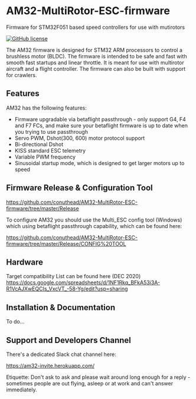 # AM32-MultiRotor-ESC-firmware
Firmware for STM32F051 based speed controllers for use with mutirotors
<p align="left">
  <a href="/LICENSE"><img src="https://img.shields.io/badge/license-GPL--3.0-brightgreen" alt="GitHub license" /></a>
</p>

The AM32 firmware is designed for STM32 ARM processors to control a brushless motor (BLDC).
The firmware is intended to be safe and fast with smooth fast startups and linear throttle. It is meant for use with multirotor aircraft and a flight controller. The firmware can also be built with support for crawlers.

## Features

AM32 has the following features:

- Firmware upgradable via betaflight passthrough - only support G4, F4 and F7 FCs, and make sure your betaflight firmware is up to date when you trying to use passthrough
- Servo PWM, Dshot(300, 600) motor protocol support
- Bi-directional Dshot
- KISS standard ESC telemetry
- Variable PWM frequency
- Sinusoidal startup mode, which is designed to get larger motors up to speed

## Firmware Release & Configuration Tool

https://github.com/conuthead/AM32-MultiRotor-ESC-firmware/tree/master/Release

To configure AM32 you should use the Multi_ESC config tool (Windows) which using betaflight passthrough capability, which can be found here:

https://github.com/conuthead/AM32-MultiRotor-ESC-firmware/tree/master/Release/CONFIG%20TOOL

## Hardware
Target compatibility List can be found here (DEC 2020)
https://docs.google.com/spreadsheets/d/1NF1Rkq_BFkA53i3A-R1VcAJXwEQCIs_VxcVT_-58-Yg/edit?usp=sharing

## Installation & Documentation

To do...

## Support and Developers Channel

There's a dedicated Slack chat channel here:

https://am32-invite.herokuapp.com/

Etiquette: Don't ask to ask and please wait around long enough for a reply - sometimes people are out flying, asleep or at work and can't answer immediately.